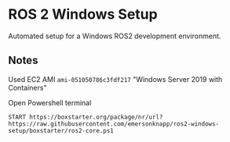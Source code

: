 # ROS 2 Windows Setup

Automated setup for a Windows ROS2 development environment.


## Notes

Used EC2 AMI `ami-051050786c3fdf217` "Windows Server 2019 with Containers"

Open Powershell terminal

```
START https://boxstarter.org/package/nr/url?https://raw.githubusercontent.com/emersonknapp/ros2-windows-setup/boxstarter/ros2-core.ps1

```
